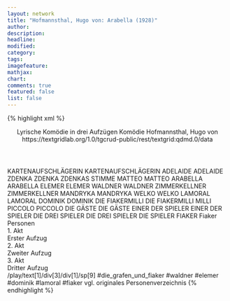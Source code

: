 ```yaml
---
layout: network
title: "Hofmannsthal, Hugo von: Arabella (1928)"
author:
description:
headline:
modified:
category:
tags:
imagefeature:
mathjax:
chart:
comments: true
featured: false
list: false
---
```

{% highlight xml %}
<?xml-model href="https://raw.githubusercontent.com/DLiNa/project/master/rules/lina.rnc"?><?xml-model href="https://raw.githubusercontent.com/DLiNa/project/master/rules/lina.sch"?>
<play xmlns="http://lina.digital">
  <header>
    <title>Arabella</title>
    <subtitle>Lyrische Komödie in drei Aufzügen</subtitle>
    <genretitle>Komödie</genretitle>
    <author>Hofmannsthal, Hugo von</author>
    <date when="1928" type="print"/>
    <source>https://textgridlab.org/1.0/tgcrud-public/rest/textgrid:qdmd.0/data</source>
  </header>
  <personae>
    <character>
      <name>KARTENAUFSCHLÄGERIN</name>
      <alias xml:id="kartenaufschlägerin">
        <name>KARTENAUFSCHLÄGERIN</name>
      </alias>
    </character>
    <character>
      <name>ADELAIDE</name>
      <alias xml:id="adelaide">
        <name>ADELAIDE</name>
      </alias>
    </character>
    <character>
      <name>ZDENKA</name>
      <alias xml:id="zdenka">
        <name>ZDENKA</name>
      </alias>
      <alias xml:id="zdenkas_stimme">
        <name>ZDENKAS STIMME</name>
      </alias>
    </character>
    <character>
      <name>MATTEO</name>
      <alias xml:id="matteo">
        <name>MATTEO</name>
      </alias>
    </character>
    <character>
      <name>ARABELLA</name>
      <alias xml:id="arabella">
        <name>ARABELLA</name>
      </alias>
    </character>
    <character>
      <name>ELEMER</name>
      <alias xml:id="elemer">
        <name>ELEMER</name>
      </alias>
    </character>
    <character>
      <name>WALDNER</name>
      <alias xml:id="waldner">
        <name>WALDNER</name>
      </alias>
    </character>
    <character>
      <name>ZIMMERKELLNER</name>
      <alias xml:id="zimmerkellner">
        <name>ZIMMERKELLNER</name>
      </alias>
    </character>
    <character>
      <name>MANDRYKA</name>
      <alias xml:id="mandryka">
        <name>MANDRYKA</name>
      </alias>
    </character>
    <character>
      <name>WELKO</name>
      <alias xml:id="welko">
        <name>WELKO</name>
      </alias>
    </character>
    <character>
      <name>LAMORAL</name>
      <alias xml:id="lamoral">
        <name>LAMORAL</name>
      </alias>
    </character>
    <character>
      <name>DOMINIK</name>
      <alias xml:id="dominik">
        <name>DOMINIK</name>
      </alias>
    </character>
    <character>
      <name>DIE FIAKERMILLI</name>
      <alias xml:id="die_fiakermilli">
        <name>DIE FIAKERMILLI</name>
      </alias>
      <alias xml:id="milli">
        <name>MILLI</name>
      </alias>
    </character>
    <character>
      <name>PICCOLO</name>
      <alias xml:id="piccolo">
        <name>PICCOLO</name>
      </alias>
    </character>
    <character>
      <name>DIE GÄSTE</name>
      <alias xml:id="die_gäste">
        <name>DIE GÄSTE</name>
      </alias>
    </character>
    <character>
      <name>EINER DER SPIELER</name>
      <alias xml:id="einer_der_spieler">
        <name>EINER DER SPIELER</name>
      </alias>
    </character>
    <character>
      <name>DIE DREI SPIELER</name>
      <alias xml:id="die_drei_spieler">
        <name>DIE DREI SPIELER</name>
      </alias>
      <alias xml:id="die_spieler">
        <name>DIE SPIELER</name>
      </alias>
    </character>
  	<character>
  		<name>FIAKER</name>
  		<alias xml:id="fiaker">
  			<name>Fiaker</name>
  		</alias>
  	</character>
  </personae>
  <text>
    <div>
      <head>Personen</head>
    </div>
    <div>
      <head>1. Akt</head>
      <div>
        <head>Erster Aufzug</head>
        <sp who="#kartenaufschlägerin">
          <amount n="18" unit="speech_acts"/>
          <amount n="247" unit="words"/>
          <amount n="31" unit="lines"/>
          <amount n="1276" unit="chars"/>
        </sp>
        <sp who="#adelaide">
          <amount n="34" unit="speech_acts"/>
          <amount n="482" unit="words"/>
          <amount n="72" unit="lines"/>
          <amount n="2616" unit="chars"/>
        </sp>
        <sp who="#zdenka">
          <amount n="55" unit="speech_acts"/>
          <amount n="1044" unit="words"/>
          <amount n="126" unit="lines"/>
          <amount n="5131" unit="chars"/>
        </sp>
        <sp who="#matteo">
          <amount n="16" unit="speech_acts"/>
          <amount n="283" unit="words"/>
          <amount n="35" unit="lines"/>
          <amount n="1409" unit="chars"/>
        </sp>
        <sp who="#arabella">
          <amount n="39" unit="speech_acts"/>
          <amount n="1305" unit="words"/>
          <amount n="145" unit="lines"/>
          <amount n="6543" unit="chars"/>
        </sp>
        <sp who="#elemer">
          <amount n="9" unit="speech_acts"/>
          <amount n="247" unit="words"/>
          <amount n="32" unit="lines"/>
          <amount n="1326" unit="chars"/>
        </sp>
        <sp who="#waldner">
          <amount n="39" unit="speech_acts"/>
          <amount n="512" unit="words"/>
          <amount n="79" unit="lines"/>
          <amount n="2789" unit="chars"/>
        </sp>
        <sp who="#zimmerkellner">
          <amount n="7" unit="speech_acts"/>
          <amount n="31" unit="words"/>
          <amount n="7" unit="lines"/>
          <amount n="189" unit="chars"/>
        </sp>
        <sp who="#mandryka">
          <amount n="20" unit="speech_acts"/>
          <amount n="716" unit="words"/>
          <amount n="87" unit="lines"/>
          <amount n="3788" unit="chars"/>
        </sp>
        <sp who="#welko">
          <amount n="1" unit="speech_acts"/>
          <amount n="15" unit="words"/>
          <amount n="2" unit="lines"/>
          <amount n="75" unit="chars"/>
        </sp>
      </div>
    </div>
    <div>
      <head>2. Akt</head>
      <div>
        <head>Zweiter Aufzug</head>
        <sp who="#mandryka">
          <amount n="40" unit="speech_acts"/>
          <amount n="1445" unit="words"/>
          <amount n="183" unit="lines"/>
          <amount n="7609" unit="chars"/>
        </sp>
        <sp who="#waldner">
          <amount n="15" unit="speech_acts"/>
          <amount n="206" unit="words"/>
          <amount n="28" unit="lines"/>
          <amount n="1090" unit="chars"/>
        </sp>
        <sp who="#adelaide">
          <amount n="20" unit="speech_acts"/>
          <amount n="245" unit="words"/>
          <amount n="35" unit="lines"/>
          <amount n="1308" unit="chars"/>
        </sp>
        <sp who="#arabella">
          <amount n="30" unit="speech_acts"/>
          <amount n="594" unit="words"/>
          <amount n="72" unit="lines"/>
          <amount n="3063" unit="chars"/>
        </sp>
        <sp who="#elemer">
          <amount n="7" unit="speech_acts"/>
          <amount n="68" unit="words"/>
          <amount n="10" unit="lines"/>
          <amount n="363" unit="chars"/>
        </sp>
        <sp who="#lamoral">
          <amount n="6" unit="speech_acts"/>
          <amount n="53" unit="words"/>
          <amount n="6" unit="lines"/>
          <amount n="260" unit="chars"/>
        </sp>
        <sp who="#dominik">
          <amount n="3" unit="speech_acts"/>
          <amount n="29" unit="words"/>
          <amount n="5" unit="lines"/>
          <amount n="163" unit="chars"/>
        </sp>
        <sp who="#die_fiakermilli">
          <amount n="2" unit="speech_acts"/>
          <amount n="72" unit="words"/>
          <amount n="12" unit="lines"/>
          <amount n="375" unit="chars"/>
        </sp>
        <sp who="#waldner #elemer #dominik #lamoral #fiaker">
          <amount n="1" unit="speech_acts"/>
          <amount n="7" unit="words"/>
          <amount n="1" unit="lines"/>
          <amount n="37" unit="chars"/>
        </sp>
        <sp who="#matteo">
          <amount n="14" unit="speech_acts"/>
          <amount n="181" unit="words"/>
          <amount n="24" unit="lines"/>
          <amount n="865" unit="chars"/>
        </sp>
        <sp who="#zdenka">
          <amount n="14" unit="speech_acts"/>
          <amount n="190" unit="words"/>
          <amount n="27" unit="lines"/>
          <amount n="964" unit="chars"/>
        </sp>
        <sp who="#welko">
          <amount n="1" unit="speech_acts"/>
          <amount n="8" unit="words"/>
          <amount n="2" unit="lines"/>
          <amount n="44" unit="chars"/>
        </sp>
        <sp who="#milli">
          <amount n="1" unit="speech_acts"/>
          <amount n="7" unit="words"/>
          <amount n="1" unit="lines"/>
          <amount n="39" unit="chars"/>
        </sp>
        <sp who="#piccolo">
          <amount n="2" unit="speech_acts"/>
          <amount n="13" unit="words"/>
          <amount n="2" unit="lines"/>
          <amount n="54" unit="chars"/>
        </sp>
      </div>
    </div>
    <div>
      <head>3. Akt</head>
      <div>
        <head>Dritter Aufzug</head>
        <sp who="#arabella">
          <amount n="51" unit="speech_acts"/>
          <amount n="989" unit="words"/>
          <amount n="121" unit="lines"/>
          <amount n="5041" unit="chars"/>
        </sp>
        <sp who="#matteo">
          <amount n="22" unit="speech_acts"/>
          <amount n="416" unit="words"/>
          <amount n="51" unit="lines"/>
          <amount n="2155" unit="chars"/>
        </sp>
        <sp who="#adelaide">
          <amount n="10" unit="speech_acts"/>
          <amount n="116" unit="words"/>
          <amount n="19" unit="lines"/>
          <amount n="679" unit="chars"/>
        </sp>
        <sp who="#mandryka">
          <amount n="33" unit="speech_acts"/>
          <amount n="775" unit="words"/>
          <amount n="92" unit="lines"/>
          <amount n="4095" unit="chars"/>
        </sp>
        <sp who="#welko">
          <amount n="1" unit="speech_acts"/>
          <amount n="5" unit="words"/>
          <amount n="1" unit="lines"/>
          <amount n="29" unit="chars"/>
        </sp>
        <sp who="#waldner">
          <amount n="14" unit="speech_acts"/>
          <amount n="213" unit="words"/>
          <amount n="30" unit="lines"/>
          <amount n="1203" unit="chars"/>
        </sp>
        <sp who="#die_gäste">
          <amount n="2" unit="speech_acts"/>
          <amount n="25" unit="words"/>
          <amount n="3" unit="lines"/>
          <amount n="146" unit="chars"/>
        </sp>
        <sp who="#einer_der_spieler">
          <amount n="1" unit="speech_acts"/>
          <amount n="10" unit="words"/>
          <amount n="2" unit="lines"/>
          <amount n="65" unit="chars"/>
        </sp>
        <sp who="#zdenkas_stimme">
          <amount n="1" unit="speech_acts"/>
          <amount n="2" unit="words"/>
          <amount n="1" unit="lines"/>
          <amount n="11" unit="chars"/>
        </sp>
        <sp who="#zdenka">
          <amount n="12" unit="speech_acts"/>
          <amount n="237" unit="words"/>
          <amount n="29" unit="lines"/>
          <amount n="1164" unit="chars"/>
        </sp>
        <sp who="#die_spieler">
          <amount n="1" unit="speech_acts"/>
          <amount n="8" unit="words"/>
          <amount n="1" unit="lines"/>
          <amount n="36" unit="chars"/>
        </sp>
        <sp who="#die_drei_spieler">
          <amount n="1" unit="speech_acts"/>
          <amount n="2" unit="words"/>
          <amount n="1" unit="lines"/>
          <amount n="9" unit="chars"/>
        </sp>
      </div>
    </div>
  </text>
  <documentation>
    <change n="1" who="dariokampkaspar">
      <path>/play/text[1]/div[3]/div[1]/sp[9]</path>
      <orig>#die_grafen_und_fiaker</orig>
      <corr>#waldner #elemer #dominik #lamoral #fiaker</corr>
      <comment>vgl. originales Personenverzeichnis</comment>
    </change>
  </documentation>
</play>
{% endhighlight %}